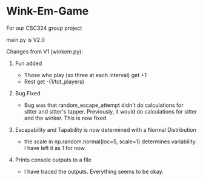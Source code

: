# Wink-Em-Game
For our CSC324 group project

main.py is V2.0

Changes from V1 (winkem.py):
1) Fun added
      - Those who play (so three at each interval) get +1
      - Rest get -(1/tot_players)

2) Bug Fixed
      - Bug was that random_escape_attempt didn't do calculations for sitter and sitter's tapper. Previously, it would do calculations for sitter and the winker. This is now fixed

3) Escapability and Tapability is now determined with a Normal Distribution
      - the scale in np.random.normal(loc=5, scale=1) determines variability. I have left it as 1 for now.

4) Prints console outputs to a file
      - I have traced the outputs. Everything seems to be okay.
